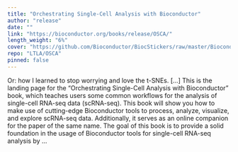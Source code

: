 ```yaml
---
title: "Orchestrating Single-Cell Analysis with Bioconductor"
author: "release"
date: ""
link: "https://bioconductor.org/books/release/OSCA/"
length_weight: "6%"
cover: "https://github.com/Bioconductor/BiocStickers/raw/master/Bioconductor/Bioconductor-serial.gif"
repo: "LTLA/OSCA"
pinned: false
---
```


Or: how I learned to stop worrying and love the t-SNEs. [...] This is the landing page for the “Orchestrating Single-Cell Analysis with Bioconductor” book,
which teaches users some common workflows for the analysis of single-cell RNA-seq data (scRNA-seq).
This book will show you how to make use of cutting-edge Bioconductor tools to process, analyze, visualize, and explore scRNA-seq data.
Additionally, it serves as an online companion for the paper of the same name. The goal of this book is to provide a solid foundation in the usage of Bioconductor tools for single-cell RNA-seq analysis by ...
